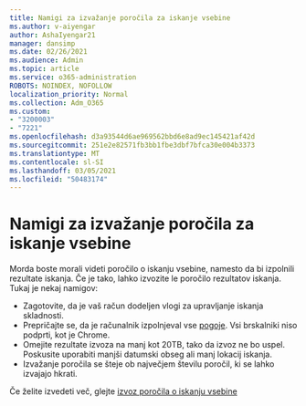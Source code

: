 ```yaml
---
title: Namigi za izvažanje poročila za iskanje vsebine
ms.author: v-aiyengar
author: AshaIyengar21
manager: dansimp
ms.date: 02/26/2021
ms.audience: Admin
ms.topic: article
ms.service: o365-administration
ROBOTS: NOINDEX, NOFOLLOW
localization_priority: Normal
ms.collection: Adm_O365
ms.custom:
- "3200003"
- "7221"
ms.openlocfilehash: d3a93544d6ae969562bbd6e8ad9ec145421af42d
ms.sourcegitcommit: 251e2e82571fb3bb1fbe3dbf7bfca30e004b3373
ms.translationtype: MT
ms.contentlocale: sl-SI
ms.lasthandoff: 03/05/2021
ms.locfileid: "50483174"
---
```

# <a name="tips-for-exporting-a-report-for-content-search"></a>Namigi za izvažanje poročila za iskanje vsebine

Morda boste morali videti poročilo o iskanju vsebine, namesto da bi izpolnili rezultate iskanja. Če je tako, lahko izvozite le poročilo rezultatov iskanja. Tukaj je nekaj namigov:

- Zagotovite, da je vaš račun dodeljen vlogi za upravljanje iskanja skladnosti.
- Prepričajte se, da je računalnik izpolnjeval vse [pogoje](https://go.microsoft.com/fwlink/?linkid=2102407). Vsi brskalniki niso podprti, kot je Chrome.
- Omejite rezultate izvoza na manj kot 20TB, tako da izvoz ne bo uspel. Poskusite uporabiti manjši datumski obseg ali manj lokacij iskanja.
- Izvažanje poročila se šteje ob največjem številu poročil, ki se lahko izvajajo hkrati.

Če želite izvedeti več, glejte [izvoz poročila o iskanju vsebine](https://go.microsoft.com/fwlink/?linkid=2102409)